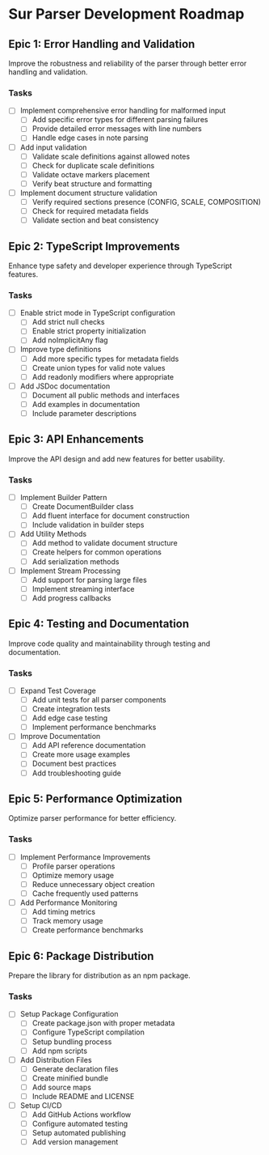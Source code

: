 # Sur Parser Development Roadmap

## Epic 1: Error Handling and Validation
Improve the robustness and reliability of the parser through better error handling and validation.

### Tasks
- [ ] Implement comprehensive error handling for malformed input
  - [ ] Add specific error types for different parsing failures
  - [ ] Provide detailed error messages with line numbers
  - [ ] Handle edge cases in note parsing

- [ ] Add input validation
  - [ ] Validate scale definitions against allowed notes
  - [ ] Check for duplicate scale definitions
  - [ ] Validate octave markers placement
  - [ ] Verify beat structure and formatting

- [ ] Implement document structure validation
  - [ ] Verify required sections presence (CONFIG, SCALE, COMPOSITION)
  - [ ] Check for required metadata fields
  - [ ] Validate section and beat consistency

## Epic 2: TypeScript Improvements
Enhance type safety and developer experience through TypeScript features.

### Tasks
- [ ] Enable strict mode in TypeScript configuration
  - [ ] Add strict null checks
  - [ ] Enable strict property initialization
  - [ ] Add noImplicitAny flag

- [ ] Improve type definitions
  - [ ] Add more specific types for metadata fields
  - [ ] Create union types for valid note values
  - [ ] Add readonly modifiers where appropriate

- [ ] Add JSDoc documentation
  - [ ] Document all public methods and interfaces
  - [ ] Add examples in documentation
  - [ ] Include parameter descriptions

## Epic 3: API Enhancements
Improve the API design and add new features for better usability.

### Tasks
- [ ] Implement Builder Pattern
  - [ ] Create DocumentBuilder class
  - [ ] Add fluent interface for document construction
  - [ ] Include validation in builder steps

- [ ] Add Utility Methods
  - [ ] Add method to validate document structure
  - [ ] Create helpers for common operations
  - [ ] Add serialization methods

- [ ] Implement Stream Processing
  - [ ] Add support for parsing large files
  - [ ] Implement streaming interface
  - [ ] Add progress callbacks

## Epic 4: Testing and Documentation
Improve code quality and maintainability through testing and documentation.

### Tasks
- [ ] Expand Test Coverage
  - [ ] Add unit tests for all parser components
  - [ ] Create integration tests
  - [ ] Add edge case testing
  - [ ] Implement performance benchmarks

- [ ] Improve Documentation
  - [ ] Add API reference documentation
  - [ ] Create more usage examples
  - [ ] Document best practices
  - [ ] Add troubleshooting guide

## Epic 5: Performance Optimization
Optimize parser performance for better efficiency.

### Tasks
- [ ] Implement Performance Improvements
  - [ ] Profile parser operations
  - [ ] Optimize memory usage
  - [ ] Reduce unnecessary object creation
  - [ ] Cache frequently used patterns

- [ ] Add Performance Monitoring
  - [ ] Add timing metrics
  - [ ] Track memory usage
  - [ ] Create performance benchmarks

## Epic 6: Package Distribution
Prepare the library for distribution as an npm package.

### Tasks
- [ ] Setup Package Configuration
  - [ ] Create package.json with proper metadata
  - [ ] Configure TypeScript compilation
  - [ ] Setup bundling process
  - [ ] Add npm scripts

- [ ] Add Distribution Files
  - [ ] Generate declaration files
  - [ ] Create minified bundle
  - [ ] Add source maps
  - [ ] Include README and LICENSE

- [ ] Setup CI/CD
  - [ ] Add GitHub Actions workflow
  - [ ] Configure automated testing
  - [ ] Setup automated publishing
  - [ ] Add version management
